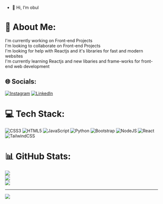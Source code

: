 - 👋 Hi, I’m obul


# 💫 About Me:
I'm currently working on Front-end Projects<br>I'm looking to collaborate on Front-end Projects<br>I'm looking for help with Reactjs and it's libraries for fast and modern websites<br>I'm currently learning Reactjs and new libaries and frame-works for front-end web development


## 🌐 Socials:
[![Instagram](https://img.shields.io/badge/Instagram-%23E4405F.svg?logo=Instagram&logoColor=white)](https://instagram.com/obul_giggles) [![LinkedIn](https://img.shields.io/badge/LinkedIn-%230077B5.svg?logo=linkedin&logoColor=white)](https://linkedin.com/in/gajjala-obul-reddy) 

# 💻 Tech Stack:
![CSS3](https://img.shields.io/badge/css3-%231572B6.svg?style=for-the-badge&logo=css3&logoColor=white) ![HTML5](https://img.shields.io/badge/html5-%23E34F26.svg?style=for-the-badge&logo=html5&logoColor=white) ![JavaScript](https://img.shields.io/badge/javascript-%23323330.svg?style=for-the-badge&logo=javascript&logoColor=%23F7DF1E) ![Python](https://img.shields.io/badge/python-3670A0?style=for-the-badge&logo=python&logoColor=ffdd54) ![Bootstrap](https://img.shields.io/badge/bootstrap-%238511FA.svg?style=for-the-badge&logo=bootstrap&logoColor=white) ![NodeJS](https://img.shields.io/badge/node.js-6DA55F?style=for-the-badge&logo=node.js&logoColor=white) ![React](https://img.shields.io/badge/react-%2320232a.svg?style=for-the-badge&logo=react&logoColor=%2361DAFB) ![TailwindCSS](https://img.shields.io/badge/tailwindcss-%2338B2AC.svg?style=for-the-badge&logo=tailwind-css&logoColor=white)
# 📊 GitHub Stats:
![](https://github-readme-stats.vercel.app/api?username=obul63&theme=tokyonight&hide_border=false&include_all_commits=true&count_private=false)<br/>
![](https://github-readme-streak-stats.herokuapp.com/?user=obul63&theme=tokyonight&hide_border=false)<br/>
![](https://github-readme-stats.vercel.app/api/top-langs/?username=obul63&theme=tokyonight&hide_border=false&include_all_commits=true&count_private=false&layout=compact)

---
[![](https://visitcount.itsvg.in/api?id=obul63&icon=0&color=0)](https://visitcount.itsvg.in)

<!-- Proudly created with GPRM ( https://gprm.itsvg.in ) -->
